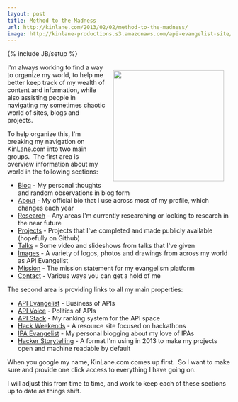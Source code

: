 ```yaml
---
layout: post
title: Method to the Madness
url: http://kinlane.com/2013/02/02/method-to-the-madness/
image: http://kinlane-productions.s3.amazonaws.com/api-evangelist-site/blog/global-gears.jpg
---
```

{% include JB/setup %}
<p><img style="padding: 15px;" src="https://s3.amazonaws.com/kinlane-productions/global-gears.jpg" alt="" width="250" align="right" /></p>
<p>I'm always working to find a way to organize my world, to help me better keep track of my wealth of content and information, while also assisting people in navigating my sometimes chaotic world of sites, blogs and projects.</p>
<p>To help organize this, I'm breaking my navigation on KinLane.com into two main groups. &nbsp;The first area is overview information about my world in the following sections:</p>
<ul class="mainlist">
<li class="page_item current_page_item"><a title="Home" href="/index.php">Blog</a>&nbsp;- My personal thoughts and random observations in blog form</li>
<li class="page_item page-item-2"><a title="About" href="/about/">About</a>&nbsp;- My official bio that I use across most of my profile, which changes each year</li>
<li class="page_item page-item-2"><a title="Research" href="/research.php">Research</a>&nbsp;- Any areas I'm currently researching or looking to research in the near future</li>
<li class="page_item page-item-2"><a title="Projects" href="/projects.php">Projects</a>&nbsp;- Projects that I've completed and made publicly available (hopefully on Github)</li>
<li class="page_item page-item-2"><a title="Talks" href="/talks.php">Talks</a>&nbsp;- Some video and slideshows from talks that I've given</li>
<li class="page_item page-item-2"><a title="Talks" href="/images.php">Images</a>&nbsp;- A variety of logos, photos and drawings from across my world as API Evangelist</li>
<li class="page_item page-item-2"><a title="Mission" href="/mission.php">Mission</a>&nbsp;- The mission statement for my evangelism platform</li>
<li class="page_item page-item-2"><a title="Contact" href="/contact/">Contact</a>&nbsp;- Various ways you can get a hold of me</li>
</ul>
<p>The second area is providing links to all my main properties:</p>
<ul class="mainlist">
<li><a href="http://apievangelist.com/" target="_blank">API Evangelist</a>&nbsp;- Business of APIs</li>
<li><a href="http://apivoice.com/" target="_blank">API Voice</a>&nbsp;- Politics of APIs</li>
<li><a href="http://theapistack.com/" target="_blank">API Stack</a>&nbsp;- My ranking system for the API space</li>
<li><a href="http://hackweekends.com/" target="_blank">Hack Weekends</a>&nbsp;- A resource site focused on hackathons</li>
<li><a href="http://ipaevangelist.com/" target="_blank">IPA Evangelist</a>&nbsp;- My personal blogging about my love of IPAs</li>
<li><a href="http://hackerstorytelling.com/" target="_blank">Hacker Storytelling</a>&nbsp;- A format I'm using in 2013 to make my projects open and machine readable by default</li>
</ul>
<p>When you google my name, KinLane.com comes up first. &nbsp;So I want to make sure and provide one click access to everything I have going on. &nbsp;</p>
<p>I will adjust this from time to time, and work to keep each of these sections up to date as things shift.</p>